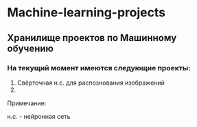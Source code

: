 # Machine-learning-projects
## Хранилище проектов по Машинному обучению

### На текущий момент имеются следующие проекты:
1) Свёрточная н.с. для распознования изображений
2) 


Примечание:

н.с. - нейронная сеть